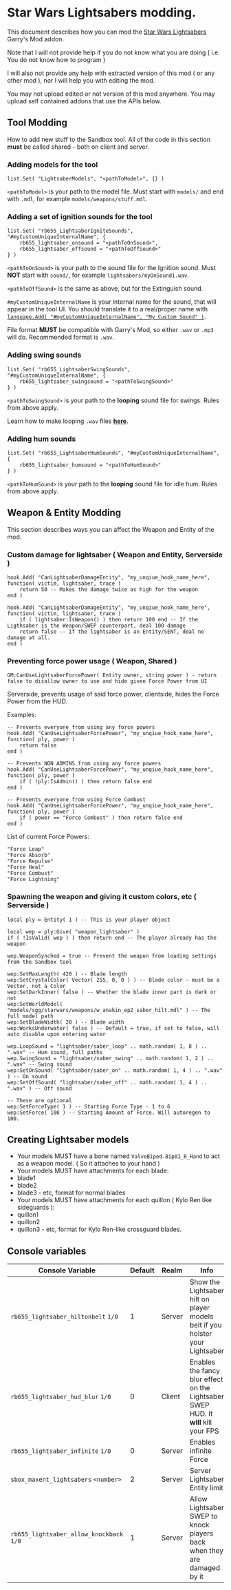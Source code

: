 # Star Wars Lightsabers modding.

This document describes how you can mod the [Star Wars Lightsabers](http://steamcommunity.com/sharedfiles/filedetails/?id=111412589 "Star Wars Lightsabers Workshop Page") Garry's Mod addon.

Note that I will not provide help if you do not know what you are doing ( i.e. You do not know how to program )

I will also not provide any help with extracted version of this mod ( or any other mod ), nor I will help you with editing the mod.

You may not upload edited or not version of this mod anywhere. You may upload self contained addons that use the APIs below.

## Tool Modding

How to add new stuff to the Sandbox tool. All of the code in this section **must** be called shared - both on client and server.

### Adding models for the tool
```
list.Set( "LightsaberModels", "<pathToModel>", {} )
```
```<pathToModel>``` is your path to the model file.
Must start with ```models/``` and end with ```.mdl```, for example ```models/weapons/stuff.mdl```.

### Adding a set of ignition sounds for the tool
```
list.Set( "rb655_LightsaberIgniteSounds", "#myCustomUniqueInternalName", {
	rb655_lightsaber_onsound = "<pathToOnSound>",
	rb655_lightsaber_offsound = "<pathToOffSound>"
} )
```
```<pathToOnSound>``` is your path to the sound file for the Ignition sound.
Must **NOT** start with ```sound/```, for example ```lightsabers/myOnSound1.wav```.

```<pathToOffSound>``` is the same as above, but for the Extinguish sound.

```#myCustomUniqueInternalName``` is your internal name for the sound, that will appear in the tool UI. You should translate it to a real/proper name with [```language.Add( "#myCustomUniqueInternalName", "My Custom Sound" )```](http://wiki.garrysmod.com/page/language/Add).

File format **MUST** be compatible with Garry's Mod, so either ```.wav``` or ```.mp3``` will do. Recommended format is ```.wav```.

### Adding swing sounds
```
list.Set( "rb655_LightsaberSwingSounds", "#myCustomUniqueInternalName", {
	rb655_lightsaber_swingsound = "<pathToSwingSound>"
} )
```

```<pathToSwingSound>``` is your path to the **looping** sound file for swings. Rules from above apply.

Learn how to make looping ```.wav``` files **[here](http://wiki.garrysmod.com/page/Creating_Looping_Sounds)**.

### Adding hum sounds
```
list.Set( "rb655_LightsaberHumSounds", "#myCustomUniqueInternalName", {
	rb655_lightsaber_humsound = "<pathToHumSound>"
} )
```

```<pathToHumSound>``` is your path to the **looping** sound file for idle hum. Rules from above apply.

## Weapon & Entity Modding

This section describes ways you can affect the Weapon and Entity of the mod.

### Custom damage for lightsaber ( Weapon and Entity, Serverside )
```
hook.Add( "CanLightsaberDamageEntity", "my_unqiue_hook_name_here", function( victim, lightsaber, trace )
	return 50 -- Makes the damage twice as high for the weapon
end )
```

```
hook.Add( "CanLightsaberDamageEntity", "my_unqiue_hook_name_here", function( victim, lightsaber, trace )
	if ( lightsaber:IsWeapon() ) then return 100 end -- If the Ligthsaber is the Weapon/SWEP counterpart, deal 100 damage
	return false -- If the lightsaber is an Entity/SENT, deal no damage at all.
end )
```

### Preventing force power usage ( Weapon, Shared )
```
GM:CanUseLightsaberForcePower( Entity owner, string power ) - return false to disallow owner to use and hide given Force Power from UI
```

Serverside, prevents usage of said force power, clientside, hides the Force Power from the HUD.

Examples:
```
-- Prevents everyone from using any force powers
hook.Add( "CanUseLightsaberForcePower", "my_unqiue_hook_name_here", function( ply, power )
	return false
end )
```
```
-- Prevents NON ADMINS from using any force powers
hook.Add( "CanUseLightsaberForcePower", "my_unqiue_hook_name_here", function( ply, power )
	if ( !ply:IsAdmin() ) then return false end
end )
```
```
-- Prevents everyone from using Force Combust
hook.Add( "CanUseLightsaberForcePower", "my_unqiue_hook_name_here", function( ply, power )
	if ( power == "Force Combust" ) then return false end
end )
```

List of current Force Powers:
```
"Force Leap"
"Force Absorb"
"Force Repulse"
"Force Heal"
"Force Combust"
"Force Lightning"
```

### Spawning the weapon and giving it custom colors, etc ( Serverside )
```
local ply = Entity( 1 ) -- This is your player object

local wep = ply:Give( "weapon_lightsaber" )
if ( !IsValid( wep ) ) then return end -- The player already has the weapon

wep.WeaponSynched = true -- Prevent the weapon from loading settings from the Sandbox tool

wep:SetMaxLength( 420 ) -- Blade length
wep:SetCrystalColor( Vector( 255, 0, 0 ) ) -- Blade color - must be a Vector, not a Color
wep:SetDarkInner( false ) -- Whether the blade inner part is dark or not
wep:SetWorldModel( "models/sgg/starwars/weapons/w_anakin_ep2_saber_hilt.mdl" ) -- The full model path
wep:SetBladeWidth( 20 ) -- Blade width
wep:WorksUnderwater( false ) -- Default = true, if set to false, will auto disable upon entering water

wep.LoopSound = "lightsaber/saber_loop" .. math.random( 1, 8 ) .. ".wav" -- Hum sound, full paths
wep.SwingSound = "lightsaber/saber_swing" .. math.random( 1, 2 ) .. ".wav" -- Swing sound
wep:SetOnSound( "lightsaber/saber_on" .. math.random( 1, 4 ) .. ".wav" ) -- On sound
wep:SetOffSound( "lightsaber/saber_off" .. math.random( 1, 4 ) .. ".wav" ) -- Off sound

-- These are optional
wep:SetForceType( 1 ) -- Starting Force Type - 1 to 6
wep:SetForce( 100 ) -- Starting Amount of Force. Will autoregen to 100.
```

## Creating Lightsaber models

* Your models MUST have a bone named ```ValveBiped.Bip01_R_Hand``` to act as a weapon model. ( So it attaches to your hand )
* Your models MUST have attachments for each blade:
 * blade1
 * blade2
 * blade3 - etc, format for normal blades
* Your models MUST have attachments for each quillon ( Kylo Ren like sideguards ):
 * quillon1
 * quillon2
 * quillon3 - etc, format for Kylo Ren-like crossguard blades.

## Console variables

Console Variable | Default | Realm | Info
------------ | ------------- | ------------- | -------------
```rb655_lightsaber_hiltonbelt``` ```1/0```|1|Server|Show the Lightsaber hilt on player models belt if you holster your Lightsaber
```rb655_lightsaber_hud_blur``` ```1/0```|0|Client|Enables the fancy blur effect on the Lightsaber SWEP HUD. It **will** kill your FPS
```rb655_lightsaber_infinite``` ```1/0```|0|Server|Enables infinite Force
```sbox_maxent_lightsabers``` ```<number>```|2|Server|Server Lightsaber Entity limit
```rb655_lightsaber_allow_knockback``` ```1/0```|1|Server|Allow Lightsaber SWEP to knock players back when they are damaged by it
